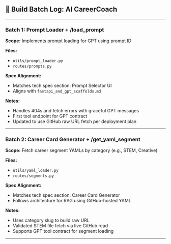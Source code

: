 ## 🔨 Build Batch Log: AI CareerCoach

---

### Batch 1: Prompt Loader + /load_prompt

**Scope:** Implements prompt loading for GPT using prompt ID

**Files:**
- `utils/prompt_loader.py`
- `routes/prompts.py`

**Spec Alignment:**
- Matches tech spec section: Prompt Selector UI
- Aligns with `fastapi_and_gpt_scaffolds.md`

**Notes:**
- Handles 404s and fetch errors with graceful GPT messages
- First tool endpoint for GPT contract
- Updated to use GitHub raw URL fetch per deployment plan

---

### Batch 2: Career Card Generator + /get_yaml_segment

**Scope:** Fetch career segment YAMLs by category (e.g., STEM, Creative)

**Files:**
- `utils/yaml_loader.py`
- `routes/segments.py`

**Spec Alignment:**
- Matches tech spec section: Career Card Generator
- Follows architecture for RAG using GitHub-hosted YAML

**Notes:**
- Uses category slug to build raw URL
- Validated STEM file fetch via live GitHub read
- Supports GPT tool contract for segment loading

---